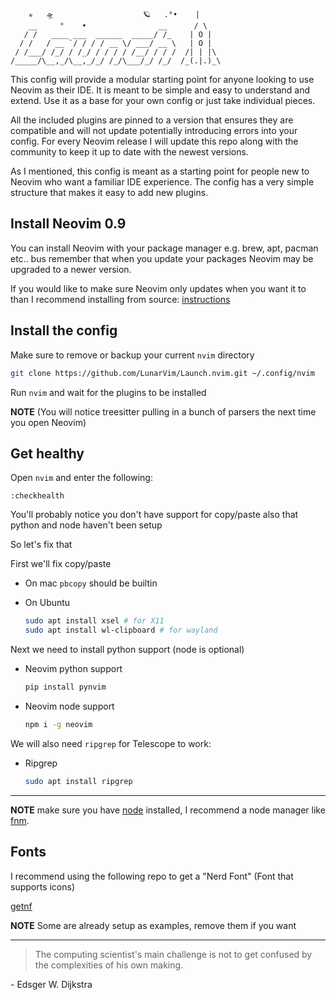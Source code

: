 ```
    ✯   🛸                    🪐   .°•    |    
    __     °    •                __      / \   
   / /   ____ ___  ______  _____/ /_    | O |  
  / /   / __ `/ / / / __ \/ ___/ __ \   | O |  
 / /___/ /_/ / /_/ / / / / /__/ / / /  /| | |\ 
/_____/\__,_/\__,_/_/ /_/\___/_/ /_/  /_(.|.)_\
```

This config will provide a modular starting point for anyone looking to use Neovim as their IDE. It is meant to be simple and easy to understand and extend. Use it as a base for your own config or just take individual pieces.

All the included plugins are pinned to a version that ensures they are compatible and will not update potentially introducing errors into your config. For every Neovim release I will update this repo along with the community to keep it up to date with the newest versions.

As I mentioned, this config is meant as a starting point for people new to Neovim who want a familiar IDE experience. The config has a very simple structure that makes it easy to add new plugins.

## Install Neovim 0.9

You can install Neovim with your package manager e.g. brew, apt, pacman etc.. bus remember that when you update your packages Neovim may be upgraded to a newer version.

If you would like to make sure Neovim only updates when you want it to than I recommend installing from source: [instructions](https://github.com/neovim/neovim/wiki/Installing-Neovim#install-from-source)

## Install the config

Make sure to remove or backup your current `nvim` directory

```sh
git clone https://github.com/LunarVim/Launch.nvim.git ~/.config/nvim
```

Run `nvim` and wait for the plugins to be installed

**NOTE** (You will notice treesitter pulling in a bunch of parsers the next time you open Neovim)

## Get healthy

Open `nvim` and enter the following:

```
:checkhealth
```

You'll probably notice you don't have support for copy/paste also that python and node haven't been setup

So let's fix that

First we'll fix copy/paste

- On mac `pbcopy` should be builtin

- On Ubuntu

  ```sh
  sudo apt install xsel # for X11
  sudo apt install wl-clipboard # for wayland
  ```

Next we need to install python support (node is optional)

- Neovim python support

  ```sh
  pip install pynvim
  ```

- Neovim node support

  ```sh
  npm i -g neovim
  ```

We will also need `ripgrep` for Telescope to work:

- Ripgrep

  ```sh
  sudo apt install ripgrep
  ```

---

**NOTE** make sure you have [node](https://nodejs.org/en/) installed, I recommend a node manager like [fnm](https://github.com/Schniz/fnm).

## Fonts

I recommend using the following repo to get a "Nerd Font" (Font that supports icons)

[getnf](https://github.com/ronniedroid/getnf)

**NOTE** Some are already setup as examples, remove them if you want

---

> The computing scientist's main challenge is not to get confused by the complexities of his own making.

\- Edsger W. Dijkstra
